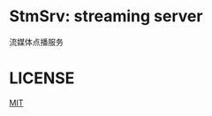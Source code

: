 # StmSrv: streaming server
流媒体点播服务

# LICENSE
[MIT](tps://github.com/JIeJaitt/stmsrv/blob/5aea553bd697a9906484eae470eac5b10123e9f8/LICENSE)

